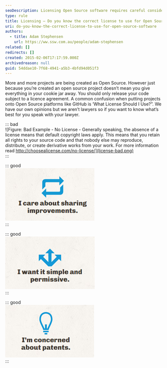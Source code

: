 ```yaml
---
seoDescription: Licensing Open Source software requires careful consideration of the correct license to use, ensuring you retain control and comply with copyright laws.
type: rule
title: Licensing – Do you know the correct license to use for Open Source software?
uri: do-you-know-the-correct-license-to-use-for-open-source-software
authors:
  - title: Adam Stephensen
    url: https://ww.ssw.com.au/people/adam-stephensen
related: []
redirects: []
created: 2015-02-06T17:17:59.000Z
archivedreason: null
guid: 54ddae10-7f68-4941-a5b3-4bfd94d051f3
---
```


More and more projects are being created as Open Source. However just because you’re created an open source project doesn’t mean you give everything in your cookie jar away. You should only release your code subject to a licence agreement. A common confusion when putting projects onto Open Source platforms like GitHub is ‘What License Should I Use?”. We have our own opinions but we aren’t lawyers so if you want to know what’s best for you speak with your lawyer.

<!--endintro-->

::: bad  
![Figure: Bad Example - No License - Generally speaking, the absence of a license means that default copyright laws apply. This means that you retain all rights to your source code and that nobody else may reproduce, distribute, or create derivative works from your work. For more information read        http://choosealicense.com/no-license/](license-bad.png)  
:::

::: good  
![Figure: Good Example - GPL License – For projects where you want consumers of your code to share their changes. Anyone who distributes your code or a derivative of your code must make the source available under the same terms. Warning: Consider carefully before using on components to be used in commercial applications due to the CopyLeft requirement. Used by Linux, Git, WordPress - GNU General Public License on Wikipedia](license-good.png)  
:::

::: good  
![Figure: Good Example - MIT License - for projects where you are happy for people to do anything with your code. Use for .Net core, jQuery and Node.js -        MIT License on Wikipedia](license-good-2.png)  
:::

::: good  
![Figure: Good Example – Apache License - for projects where you require attribution. Microsoft use the Apache license for MVC, EntityFramework, SignalR and Roslyn -        Apache License on Wikipedia -        Used for all SSW Open Source Projects.](license-good-3.png)  
:::
